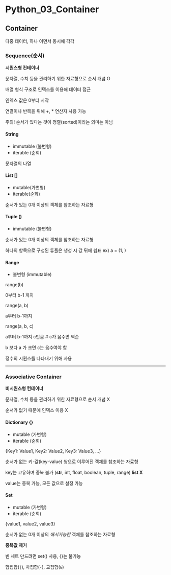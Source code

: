 # Python_03_Container

## Container

다중 데이터, 하나 이면서 동시에 각각



### Sequence(순서)

**시퀀스형 컨테이너**

문자열, 수치 등을 관리하기 위한 자료형으로 순서 개념 O

배열 형식 구조로 인덱스를 이용해 데이터 접근

인덱스 값은 0부터 시작

연결이나 반복을 위해 +, * 연산자 사용 가능

주의! 순서가 있다는 것이 정렬(sorted)이라는 의미는 아님

#### String

* immutable (불변형)
* iterable (순회)

문자열의 나열



#### List []

* mutable(가변형)
* iterable(순회)

순서가 있는 0개 이상의 객체를 참조하는 자료형



#### Tuple ()

* immutable (불변형)

순서가 있는 0개 이상의 객체를 참조하는 자료형

하나의 항목으로 구성된 튜플은 생성 시 값 뒤에 쉼표 ex) a = (1, )



#### Range

* 불변형 (immutable)

range(b)

0부터 b-1 까지

range(a, b)

a부터 b-1까지

range(a, b, c)

a부터 b-1까지 c만큼  # c가 음수면 역순

b 보다 a 가 크면 c는 음수여야 함

정수의 시퀀스를 나타내기 위해 사용

---



### Associative Container

**비시퀀스형 컨테이너**

문자열, 수치 등을 관리하기 위한 자료형으로 순서 개념 X

순서가 없기 때문에 인덱스 이용 X



#### Dictionary {}

* mutable (가변형)
* iterable (순회)

{Key1: Value1, Key2: Value2, Key3: Value3, ...}

순서가 없는 키-값(key-value) 쌍으로 이루어진 객체를 참조하는 자료형

key는 고유하며 중복 불가 (**str**, int, float, boolean, tuple, range) **list X**

value는 중복 가능, 모든 값으로 설정 가능



#### Set

* mutable (가변형)
* iterable (순회)

{value1, value2, value3}

순서가 없는 0개 이상의 *해시가능한* 객체를 참조하는 자료형

**중복값 제거**

빈 세트 만드려면 set() 사용, {}는 불가능

합집합(`|`), 차집합(`-`), 교집합(`&`)

